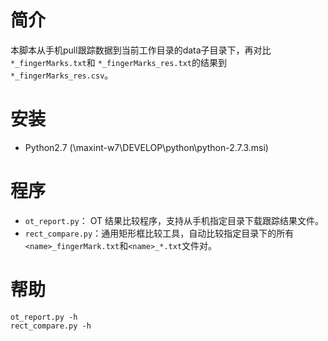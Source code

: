 # 简介

本脚本从手机pull跟踪数据到当前工作目录的data子目录下，再对比`*_fingerMarks.txt`和
`*_fingerMarks_res.txt`的结果到`*_fingerMarks_res.csv`。

# 安装

- Python2.7 (\\maxint-w7\DEVELOP\python\python-2.7.3.msi)

# 程序

- `ot_report.py`： OT 结果比较程序，支持从手机指定目录下载跟踪结果文件。
- `rect_compare.py`：通用矩形框比较工具，自动比较指定目录下的所有`<name>_fingerMark.txt`和`<name>_*.txt`文件对。

# 帮助

```
ot_report.py -h
rect_compare.py -h
```

